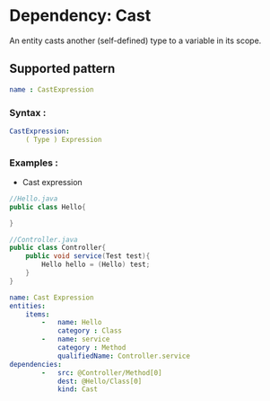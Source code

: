 # Dependency: Cast
An entity casts another (self-defined) type to a variable in its scope.
## Supported pattern
```yaml
name : CastExpression
```
### Syntax : 
```yaml
CastExpression:
    ( Type ) Expression
```
### Examples : 
- Cast expression
```java
//Hello.java
public class Hello{

}
```
```java
//Controller.java
public class Controller{
    public void service(Test test){
        Hello hello = (Hello) test;
    }
}
```
```yaml
name: Cast Expression
entities:
    items:
        -   name: Hello
            category : Class
        -   name: service
            category : Method
            qualifiedName: Controller.service
dependencies: 
        -   src: @Controller/Method[0]
            dest: @Hello/Class[0]
            kind: Cast
```